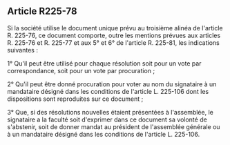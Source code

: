 Article R225-78
----
Si la société utilise le document unique prévu au troisième alinéa de l'article
R. 225-76, ce document comporte, outre les mentions prévues aux articles R.
225-76 et R. 225-77 et aux 5° et 6° de l'article R. 225-81, les indications
suivantes :

1° Qu'il peut être utilisé pour chaque résolution soit pour un vote par
correspondance, soit pour un vote par procuration ;

2° Qu'il peut être donné procuration pour voter au nom du signataire à un
mandataire désigné dans les conditions de l'article L. 225-106 dont les
dispositions sont reproduites sur ce document ;

3° Que, si des résolutions nouvelles étaient présentées à l'assemblée, le
signataire a la faculté soit d'exprimer dans ce document sa volonté de
s'abstenir, soit de donner mandat au président de l'assemblée générale ou à un
mandataire désigné dans les conditions de l'article L. 225-106.
